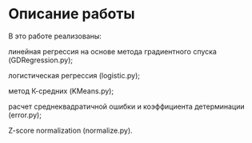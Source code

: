 # Описание работы

В это работе реализованы: 

линейная регрессия на основе метода градиентного спуска (GDRegression.py);

логистическая регрессия (logistic.py);

метод К-средних (KMeans.py);

расчет среднеквадратичной ошибки и коэффициента детерминации (error.py);

Z-score normalization (normalize.py).